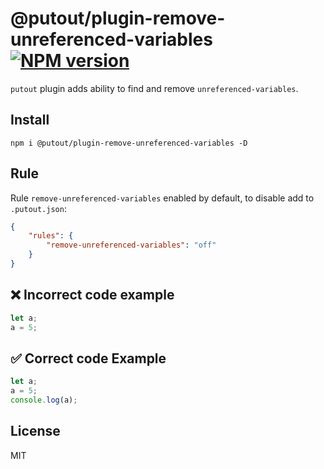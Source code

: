 # @putout/plugin-remove-unreferenced-variables [![NPM version][NPMIMGURL]][NPMURL]

[NPMIMGURL]: https://img.shields.io/npm/v/@putout/plugin-remove-unreferenced-variables.svg?style=flat&longCache=true
[NPMURL]: https://npmjs.org/package/@putout/plugin-remove-unreferenced-variables"npm"

`putout` plugin adds ability to find and remove `unreferenced-variables`.

## Install

```
npm i @putout/plugin-remove-unreferenced-variables -D
```

## Rule

Rule `remove-unreferenced-variables` enabled by default, to disable add to `.putout.json`:

```json
{
    "rules": {
        "remove-unreferenced-variables": "off"
    }
}
```

## ❌ Incorrect code example

```js
let a;
a = 5;
```

## ✅ Correct code Example

```js
let a;
a = 5;
console.log(a);
```

## License

MIT

